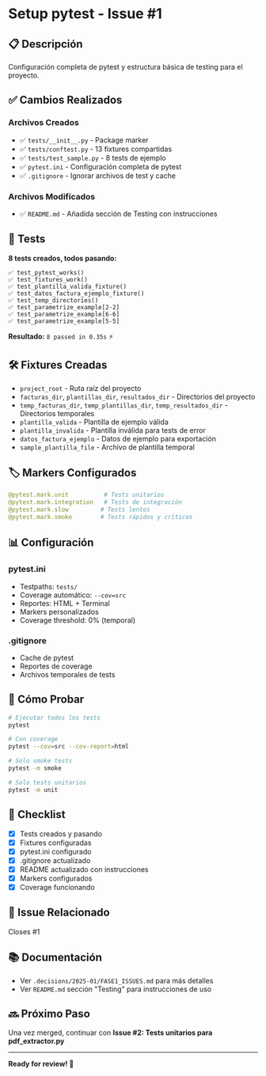 # Setup pytest - Issue #1

## 📋 Descripción

Configuración completa de pytest y estructura básica de testing para el proyecto.

## ✅ Cambios Realizados

### Archivos Creados
- ✅ `tests/__init__.py` - Package marker
- ✅ `tests/conftest.py` - 13 fixtures compartidas
- ✅ `tests/test_sample.py` - 8 tests de ejemplo
- ✅ `pytest.ini` - Configuración completa de pytest
- ✅ `.gitignore` - Ignorar archivos de test y cache

### Archivos Modificados
- ✅ `README.md` - Añadida sección de Testing con instrucciones

## 🧪 Tests

**8 tests creados, todos pasando:**
```
✅ test_pytest_works()
✅ test_fixtures_work()
✅ test_plantilla_valida_fixture()
✅ test_datos_factura_ejemplo_fixture()
✅ test_temp_directories()
✅ test_parametrize_example[2-2]
✅ test_parametrize_example[6-6]
✅ test_parametrize_example[5-5]
```

**Resultado:** `8 passed in 0.35s` ⚡

## 🛠️ Fixtures Creadas

- `project_root` - Ruta raíz del proyecto
- `facturas_dir`, `plantillas_dir`, `resultados_dir` - Directorios del proyecto
- `temp_facturas_dir`, `temp_plantillas_dir`, `temp_resultados_dir` - Directorios temporales
- `plantilla_valida` - Plantilla de ejemplo válida
- `plantilla_invalida` - Plantilla inválida para tests de error
- `datos_factura_ejemplo` - Datos de ejemplo para exportación
- `sample_plantilla_file` - Archivo de plantilla temporal

## 🏷️ Markers Configurados

```python
@pytest.mark.unit          # Tests unitarios
@pytest.mark.integration   # Tests de integración
@pytest.mark.slow         # Tests lentos
@pytest.mark.smoke        # Tests rápidos y críticos
```

## 📊 Configuración

### pytest.ini
- Testpaths: `tests/`
- Coverage automático: `--cov=src`
- Reportes: HTML + Terminal
- Markers personalizados
- Coverage threshold: 0% (temporal)

### .gitignore
- Cache de pytest
- Reportes de coverage
- Archivos temporales de tests

## 🚀 Cómo Probar

```bash
# Ejecutar todos los tests
pytest

# Con coverage
pytest --cov=src --cov-report=html

# Solo smoke tests
pytest -m smoke

# Solo tests unitarios
pytest -m unit
```

## 📝 Checklist

- [x] Tests creados y pasando
- [x] Fixtures configuradas
- [x] pytest.ini configurado
- [x] .gitignore actualizado
- [x] README actualizado con instrucciones
- [x] Markers configurados
- [x] Coverage funcionando

## 🎯 Issue Relacionado

Closes #1

## 📚 Documentación

- Ver `.decisions/2025-01/FASE1_ISSUES.md` para más detalles
- Ver `README.md` sección "Testing" para instrucciones de uso

## 🔜 Próximo Paso

Una vez merged, continuar con **Issue #2: Tests unitarios para pdf_extractor.py**

---

**Ready for review! 🚀**
